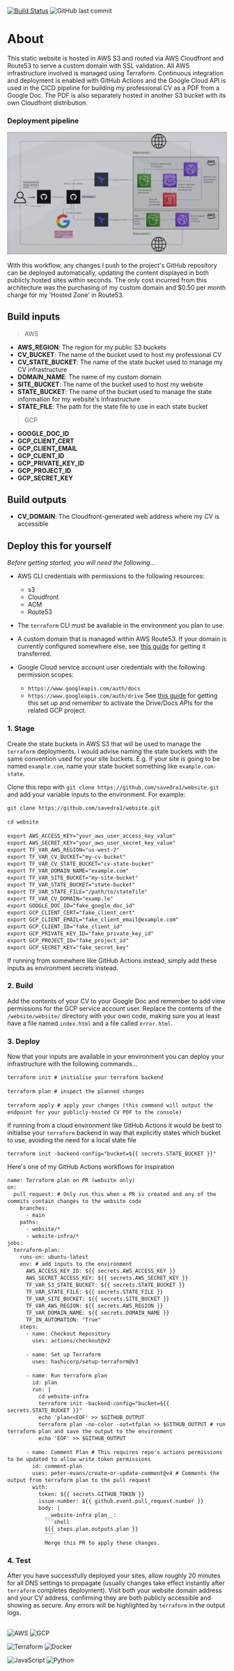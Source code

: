 <a href="https://github.com/savedra1/websit/actions"><img src="https://github.com/charmbracelet/bubbletea/workflows/build/badge.svg" alt="Build Status"></a>  ![GitHub last commit](https://img.shields.io/github/last-commit/savedra1/website)


# About

This static website is hosted in AWS S3 and routed via AWS Cloudfront and Route53 to serve a custom domain with SSL validation. All AWS infrastructure involved is managed using Terraform. Continuous integration and deployment is enabled with GitHub Actions and the Google Cloud API is used in the CICD pipeline for building my professional CV as a PDF from a Google Doc. The PDF is also separately hosted in another S3 bucket with its own Cloudfront distribution. 

### Deployment pipeline

<p align="center">

  <img src="./assets/diagram.png?raw=true" />

</p>

With this workflow, any changes I push to the project's GitHub repository can be deployed automatically, updating the content displayed in both publicly hosted sites within seconds. The only cost incurred from this architecture was the purchasing of my custom domain and $0.50 per month charge for my 'Hosted Zone' in Route53.  

## Build inputs

> AWS
- __AWS_REGION__: The region for my public S3 buckets
- __CV_BUCKET__: The name of the bucket used to host my professional CV
- __CV_STATE_BUCKET__: The name of the state bucket used to manage my CV infrastructure
- __DOMAIN_NAME__: The name of my custom domain
- __SITE_BUCKET__: The name of the bucket used to host my website
- __STATE_BUCKET__: The name of the bucket used to manage the state information for my website's infrastructure 
- __STATE_FILE__: The path for the state file to use in each state bucket 

> GCP
- __GOOGLE_DOC_ID__
- __GCP_CLIENT_CERT__
- __GCP_CLIENT_EMAIL__
- __GCP_CLIENT_ID__
- __GCP_PRIVATE_KEY_ID__
- __GCP_PROJECT_ID__
- __GCP_SECRET_KEY__

## Build outputs 

- __CV_DOMAIN__: The Cloudfront-generated web address where my CV is accessible

## Deploy this for yourself

_Before getting started, you will need the following..._

- AWS CLI credentials with permissions to the following resources:
  - s3
  - Cloudfront
  - ACM
  - Route53

- The `terraform` CLI must be available in the environment you plan to use.

- A custom domain that is managed within AWS Route53. If your domain is currently configured somewhere else, see [this guide](https://docs.aws.amazon.com/Route53/latest/DeveloperGuide/domain-transfer-to-route-53.html) for getting it transferred. 

- Google Cloud service account user credentials with the following permission scopes:
  - `https://www.googleapis.com/auth/docs`
  - `https://www.googleapis.com/auth/drive`
  See [this guide](https://cloud.google.com/iam/docs/service-accounts-create) for getting this set up and remember to activate the Drive/Docs APIs for the related GCP project. 


### 1. Stage

Create the state buckets in AWS S3 that will be used to manage the `terraform` deployments. I would advise  naming the state buckets with the same convention used for your site buckets. E.g. if your site is going to be named `example.com`, name your state bucket something like `example.com-state`.   

Clone this repo with `git clone https://github.com/savedra1/website.git` and add your variable inputs to the environment. For example:

```shell
git clone https://github.com/savedra1/website.git

cd website

export AWS_ACCESS_KEY="your_aws_user_access_key_value"
export AWS_SECRET_KEY="your_aws_user_secret_key_value"
export TF_VAR_AWS_REGION="us-west-2"
export TF_VAR_CV_BUCKET="my-cv-bucket"
export TF_VAR_CV_STATE_BUCKET="cv-state-bucket"
export TF_VAR_DOMAIN_NAME="example.com"
export TF_VAR_SITE_BUCKET="my-site-bucket"
export TF_VAR_STATE_BUCKET="state-bucket"
export TF_VAR_STATE_FILE="/path/to/statefile"
export TF_VAR_CV_DOMAIN="examp.le"
export GOOGLE_DOC_ID="fake_google_doc_id"
export GCP_CLIENT_CERT="fake_client_cert"
export GCP_CLIENT_EMAIL="fake_client_email@example.com"
export GCP_CLIENT_ID="fake_client_id"
export GCP_PRIVATE_KEY_ID="fake_private_key_id"
export GCP_PROJECT_ID="fake_project_id"
export GCP_SECRET_KEY="fake_secret_key"

```

If running from somewhere like GitHub Actions instead, simply add these inputs as environment secrets instead.

### 2. Build

Add the contents of your CV to your Google Doc and remember to add view permissions for the GCP service account user. Replace the contents of the `/website/website/` directory with your own code, making sure you at least have a file named `index.html` and a file called `error.html`. 

### 3. Deploy

Now that your inputs are available in your environment you can deploy your infrastructure with the following commands...

```shell
terraform init # initialise your terraform backend

terraform plan # inspect the planned changes

terraform apply # apply your changes (this command will output the endpoint for your publicly-hosted CV PDF to the console)
```

If running from a cloud environment like GitHub Actions it would be best to initialise your `terraform` backend in way that explicitly states which bucket to use, avoiding the need for a local state file

```shell
terraform init -backend-config="bucket=${{ secrets.STATE_BUCKET }}"
```

Here's one of my GitHub Actions workflows for inspiration

```shell
name: Terraform plan on PR (website only)
on:
  pull_request: # Only run this when a PR is created and any of the commits contain changes to the website code
    branches:
      - main
    paths:
      - website/*
      - website-infra/*
jobs:
  terraform-plan:
    runs-on: ubuntu-latest
    env: # add inputs to the environment
      AWS_ACCESS_KEY_ID: ${{ secrets.AWS_ACCESS_KEY }}
      AWS_SECRET_ACCESS_KEY: ${{ secrets.AWS_SECRET_KEY }}
      TF_VAR_S3_STATE_BUCKET: ${{ secrets.STATE_BUCKET }}
      TF_VAR_STATE_FILE: ${{ secrets.STATE_FILE }}
      TF_VAR_SITE_BUCKET: ${{ secrets.SITE_BUCKET }}
      TF_VAR_AWS_REGION: ${{ secrets.AWS_REGION }}
      TF_VAR_DOMAIN_NAME: ${{ secrets.DOMAIN_NAME }}
      TF_IN_AUTOMATION: "True"
    steps:
      - name: Checkout Repository
        uses: actions/checkout@v2 

      - name: Set up Terraform
        uses: hashicorp/setup-terraform@v3

      - name: Run terraform plan
        id: plan
        run: |
          cd website-infra
          terraform init -backend-config="bucket=${{ secrets.STATE_BUCKET }}"
          echo 'plan<<EOF' >> $GITHUB_OUTPUT
          terraform plan -no-color -out=tfplan >> $GITHUB_OUTPUT # run terraform plan and save the output to the environment 
          echo 'EOF' >> $GITHUB_OUTPUT
      
      - name: Comment Plan # This requires repo's actions permissions to be updated to allow write token permissions
        id: comment-plan
        uses: peter-evans/create-or-update-comment@v4 # Comments the output from terraform plan to the pull request
        with:
          token: ${{ secrets.GITHUB_TOKEN }}
          issue-number: ${{ github.event.pull_request.number }}
          body: |
            __website-infra plan__:
            ```shell
            ${{ steps.plan.outputs.plan }}
            ```
            Merge this PR to apply these changes.
```

### 4. Test

After you have successfully deployed your sites, allow roughly 20 minutes for all DNS settings to propagate (usually changes take effect instantly after `terraform` completes deployment). Visit both your website domain address and your CV address, confirming they are both publicly accessible and showing as secure. Any errors will be highlighted by `terraform` in the output logs.  


## 

![AWS](https://img.shields.io/badge/cloud-AWS-orange?logo=amazon-aws&style=flat-square&logoColor=white&style=flat-square&logoWidth=20) ![GCP](https://img.shields.io/badge/cloud-GCP-blue?logo=google-cloud&style=flat-square&logoColor=white&style=flat-square&logoWidth=20)

![Terraform](https://img.shields.io/badge/tool-Terraform-blueviolet?logo=terraform&style=flat-square&logoColor=white&style=flat-square&logoWidth=20) ![Docker](https://img.shields.io/badge/tool-Docker-blue?logo=docker&style=flat-square&logoColor=white&style=flat-square&logoWidth=20)

![JavaScript](https://img.shields.io/badge/language-JavaScript-yellow?logo=javascript&style=flat-square&logoColor=white&style=flat-square&logoWidth=20) ![Python](https://img.shields.io/badge/language-Python-blue?logo=python&style=flat-square&logoColor=white&style=flat-square&logoWidth=20)
